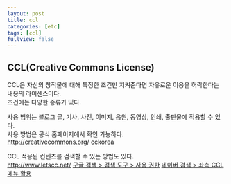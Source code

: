 ```yaml
---
layout: post
title: ccl
categories: [etc]
tags: [ccl]
fullview: false
---
```


## CCL(Creative Commons License)  
CCL은 자신의 창작물에 대해 특정한 조건만 지켜준다면 자유로운 이용을 허락한다는 내용의 라이센스이다.  
조건에는 다양한 종류가 있다.  

사용 범위는 블로그 글, 기사, 사진, 이미지, 음원, 동영상, 인쇄, 출판물에 적용할 수 있다.  
사용 방법은 공식 홈페이지에서 확인 가능하다.  
<a href="http://creativecommons.org/" class="btn btn-default">http://creativecommons.org/</a>
<a href="http://cckorea.org/xe/?mid=main" class="btn btn-default">cckorea</a>  

CCL 적용된 컨텐츠를 검색할 수 있는 방법도 있다.  
<a href="http://www.letscc.net/" class="btn btn-default">http://www.letscc.net/</a>
<a href="https://www.google.co.kr/search?q=%EB%B0%95%EC%A7%80%EC%84%B1&newwindow=1&safe=off&source=lnms&tbm=isch&sa=X&ei=V2foUsSQIcrllAWQ84HQDg&ved=0CAcQ_AUoAQ&biw=1920&bih=995" class="btn btn-default">구글 검색 > 검색 도구 > 사용 권한</a>
<a href="http://image.search.naver.com/search.naver?where=image&sm=tab_jum&ie=utf8&query=%EB%B0%95%EC%A7%80%EC%84%B1" class="btn btn-default">네이버 검색 > 좌측 CCL 메뉴 활용</a>  